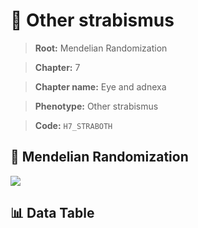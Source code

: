 # 🧪 Other strabismus

> **Root:** Mendelian Randomization

> **Chapter:** 7  

> **Chapter name:** Eye and adnexa

> **Phenotype:** Other strabismus  

> **Code:** `H7_STRABOTH`

## 🧬 Mendelian Randomization  

<img src="/MR/Figures/Forward/H7_STRABOTH.png"/>

## 📊 Data Table

<CsvTableMRF src="/public/MR/Data/Forward/H7_STRABOTH.csv"/>
